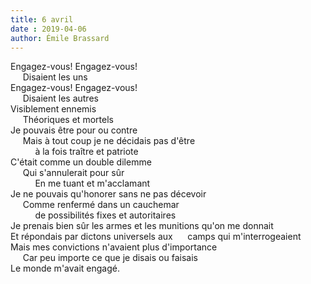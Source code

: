 ```yaml
---
title: 6 avril
date : 2019-04-06
author: Émile Brassard
---
```


Engagez-vous! Engagez-vous!\
&nbsp;&nbsp;&nbsp;&nbsp;&nbsp;Disaient les uns\
Engagez-vous! Engagez-vous!\
&nbsp;&nbsp;&nbsp;&nbsp;&nbsp;Disaient les autres\
Visiblement ennemis\
&nbsp;&nbsp;&nbsp;&nbsp;&nbsp;Théoriques et mortels\
Je pouvais être pour ou contre\
&nbsp;&nbsp;&nbsp;&nbsp;&nbsp;Mais à tout coup je ne décidais pas d'être\
&nbsp;&nbsp;&nbsp;&nbsp;&nbsp;&nbsp;&nbsp;&nbsp;&nbsp;&nbsp;à la fois traître et patriote\
C'était comme un double dilemme\
&nbsp;&nbsp;&nbsp;&nbsp;&nbsp;Qui s'annulerait pour sûr\
&nbsp;&nbsp;&nbsp;&nbsp;&nbsp;&nbsp;&nbsp;&nbsp;&nbsp;&nbsp;En me tuant et m'acclamant\
Je ne pouvais qu'honorer sans ne pas décevoir\
&nbsp;&nbsp;&nbsp;&nbsp;&nbsp;Comme renfermé dans un cauchemar\
&nbsp;&nbsp;&nbsp;&nbsp;&nbsp;&nbsp;&nbsp;&nbsp;&nbsp;&nbsp;de possibilités fixes et autoritaires\
Je prenais bien sûr les armes et les munitions qu'on me donnait\
Et répondais par dictons universels aux
&nbsp;&nbsp;&nbsp;&nbsp;&nbsp;camps qui m'interrogeaient\
Mais mes convictions n'avaient plus d'importance\
&nbsp;&nbsp;&nbsp;&nbsp;&nbsp;Car peu importe ce que je disais ou faisais\
Le monde m'avait engagé.